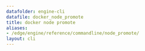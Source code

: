 ```yaml
---
datafolder: engine-cli
datafile: docker_node_promote
title: docker node promote
aliases:
- /edge/engine/reference/commandline/node_promote/
layout: cli
---
```


<!--
This page is automatically generated from Docker's source code. If you want to
suggest a change to the text that appears here, open a ticket or pull request
in the source repository on GitHub:

https://github.com/docker/cli
-->